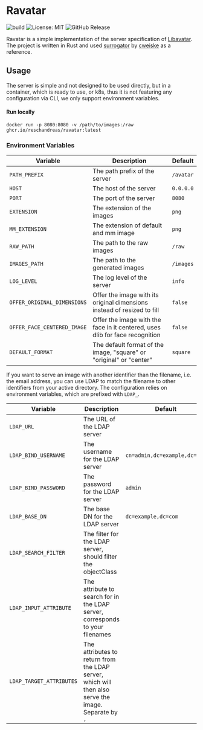 # Ravatar

![build](https://github.com/reschandreas/ravatar/actions/workflows/build-and-push.yaml/badge.svg)
![License: MIT](https://img.shields.io/badge/License-MIT-yellow.svg)
![GitHub Release](https://img.shields.io/github/v/release/reschandreas/ravatar)

Ravatar is a simple implementation of the server specification of [Libavatar](https://wiki.libravatar.org/api/). The
project is written in Rust and used [surrogator](https://github.com/cweiske/surrogator) by [cweiske](https://github.com/cweiske) as a reference.

## Usage

The server is simple and not designed to be used directly, but in a container, which is ready to use, or
k8s, thus it is not featuring any configuration via CLI, we only support environment variables.

#### Run locally

```shell
docker run -p 8080:8080 -v /path/to/images:/raw ghcr.io/reschandreas/ravatar:latest
```

### Environment Variables

| Variable                    | Description                                                                  | Default   |
|-----------------------------|------------------------------------------------------------------------------|-----------|
| `PATH_PREFIX`               | The path prefix of the server                                                | `/avatar` |
| `HOST`                      | The host of the server                                                       | `0.0.0.0` |
| `PORT`                      | The port of the server                                                       | `8080`    |
| `EXTENSION`                 | The extension of the images                                                  | `png`     |
| `MM_EXTENSION`              | The extension of default and mm image                                        | `png`     | 
| `RAW_PATH`                  | The path to the raw images                                                   | `/raw`    |
| `IMAGES_PATH`               | The path to the generated images                                             | `/images` |
| `LOG_LEVEL`                 | The log level of the server                                                  | `info`    |
| `OFFER_ORIGINAL_DIMENSIONS` | Offer the image with its original dimensions instead of resized to fill      | `false`   |
| `OFFER_FACE_CENTERED_IMAGE` | Offer the image with the face in it centered, uses dlib for face recognition | `false`   |
 | `DEFAULT_FORMAT`            | The default format of the image, "square" or "original" or "center"          | `square`  | 

If you want to serve an image with another identifier than the filename, i.e. the email address, you can use
LDAP to match the filename to other identifiers from your active directory. The configuration relies
on environment variables, which are prefixed with `LDAP_`.

| Variable                 | Description                                                                                          | Default                      | Example                       |
|--------------------------|------------------------------------------------------------------------------------------------------|------------------------------|-------------------------------|
| `LDAP_URL`               | The URL of the LDAP server                                                                           |                              | `ldap://localhost:389`        |
| `LDAP_BIND_USERNAME`     | The username for the LDAP server                                                                     | `cn=admin,dc=example,dc=com` |
| `LDAP_BIND_PASSWORD`     | The password for the LDAP server                                                                     | `admin`                      |
| `LDAP_BASE_DN`           | The base DN for the LDAP server                                                                      | `dc=example,dc=com`          |
| `LDAP_SEARCH_FILTER`     | The filter for the LDAP server, should filter the objectClass                                        |                              | `(objectClass=inetOrgPerson)` |
| `LDAP_INPUT_ATTRIBUTE`   | The attribute to search for in the LDAP server, corresponds to your filenames                        |                              | `sn`                          |
| `LDAP_TARGET_ATTRIBUTES` | The attributes to return from the LDAP server, which will then also serve the image. Separate by `,` |                              | `mail,username`               |